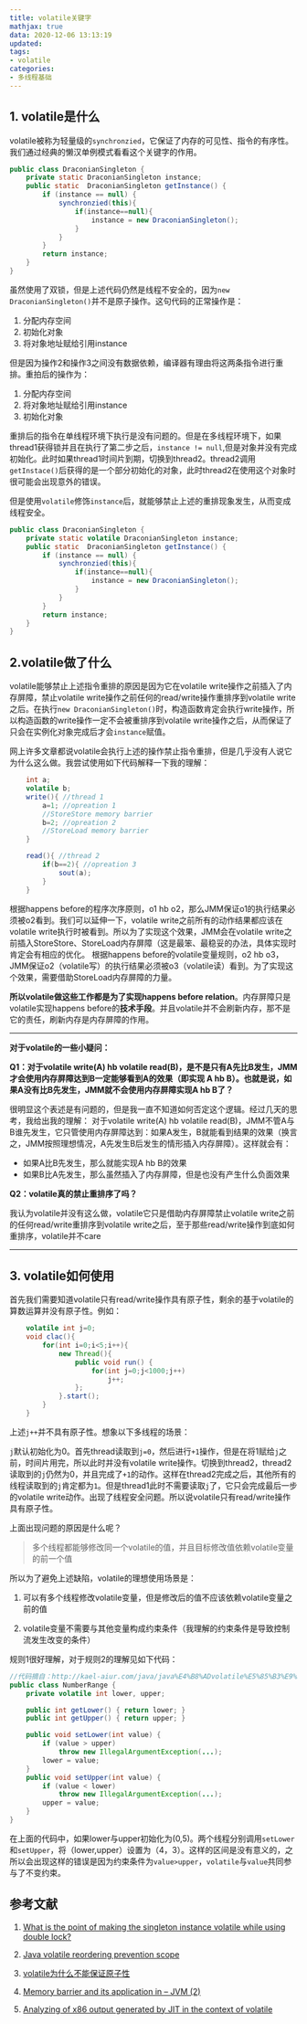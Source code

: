 ```yaml
---
title: volatile关键字
mathjax: true
data: 2020-12-06 13:13:19
updated:
tags: 
- volatile
categories:
- 多线程基础
---
```


## 1. volatile是什么

volatile被称为轻量级的`synchronzied`，它保证了内存的可见性、指令的有序性。我们通过经典的懒汉单例模式看看这个关键字的作用。

``` java "线程不安全"
public class DraconianSingleton {
    private static DraconianSingleton instance;
    public static  DraconianSingleton getInstance() {
        if (instance == null) {
            synchronzied(this){
                if(instance==null){
                    instance = new DraconianSingleton();
                }
            }
        }
        return instance;
    }
}
```

虽然使用了双锁，但是上述代码仍然是线程不安全的，因为`new DraconianSingleton()`并不是原子操作。这句代码的正常操作是：

1. 分配内存空间
2. 初始化对象
3. 将对象地址赋给引用instance

但是因为操作2和操作3之间没有数据依赖，编译器有理由将这两条指令进行重排。重拍后的操作为：

1. 分配内存空间
2. 将对象地址赋给引用instance
3. 初始化对象

重排后的指令在单线程环境下执行是没有问题的。但是在多线程环境下，如果thread1获得锁并且在执行了第二步之后，`instance != null`,但是对象并没有完成初始化。此时如果thread1时间片到期，切换到thread2。thread2调用`getInstace()`后获得的是一个部分初始化的对象，此时thread2在使用这个对象时很可能会出现意外的错误。

但是使用`volatile`修饰`instance`后，就能够禁止上述的重排现象发生，从而变成线程安全。

``` java "线程安全"
public class DraconianSingleton {
    private static volatile DraconianSingleton instance;
    public static  DraconianSingleton getInstance() {
        if (instance == null) {
            synchronzied(this){
                if(instance==null){
                    instance = new DraconianSingleton();
                }
            }
        }
        return instance;
    }
}
```

## 2.volatile做了什么

volatile能够禁止上述指令重排的原因是因为它在volatile write操作之前插入了内存屏障，禁止volatile write操作之前任何的read/write操作重排序到volatile write之后。在执行`new DraconianSingleton()`时，构造函数肯定会执行write操作，所以构造函数的write操作一定不会被重排序到volatile write操作之后，从而保证了只会在实例化对象完成后才会`instance`赋值。

网上许多文章都说volatile会执行上述的操作禁止指令重排，但是几乎没有人说它为什么这么做。我尝试使用如下代码解释一下我的理解：

``` java
    int a;
    volatile b;
    write(){ //thread 1
        a=1; //opreation 1
        //StoreStore memory barrier
        b=2; //opreation 2
        //StoreLoad memory barrier
    }

    read(){ //thread 2
        if(b==2){ //opreation 3
            sout(a);
        }
    }
```

根据happens before的程序次序原则，o1 hb o2，那么JMM保证o1的执行结果必须被o2看到。我们可以延伸一下，volatile write之前所有的动作结果都应该在volatile write执行时被看到。所以为了实现这个效果，JMM会在volatile write之前插入StoreStore、StoreLoad内存屏障（这是最笨、最稳妥的办法，具体实现时肯定会有相应的优化。
根据happens before的volatile变量规则，o2 hb o3，JMM保证o2（volatile写）的执行结果必须被o3（volatile读）看到。为了实现这个效果，需要借助StoreLoad内存屏障的力量。

**所以volatile做这些工作都是为了实现happens before relation**。内存屏障只是volatile实现happens before的**技术手段**。并且volatile并不会刷新内存，那不是它的责任，刷新内存是内存屏障的作用。

---

**对于volatile的一些小疑问：**

**Q1：对于volatile write(A) hb volatile read(B)，是不是只有A先比B发生，JMM才会使用内存屏障达到B一定能够看到A的效果（即实现 A hb B）。也就是说，如果A没有比B先发生，JMM就不会使用内存屏障实现A hb B了？**

很明显这个表述是有问题的，但是我一直不知道如何否定这个逻辑。经过几天的思考，我给出我的理解：
对于volatile write(A) hb volatile read(B)，JMM不管A与B谁先发生，它只管使用内存屏障达到：如果A发生，B就能看到结果的效果（换言之，JMM按照理想情况，A先发生B后发生的情形插入内存屏障）。这样就会有：

- 如果A比B先发生，那么就能实现A hb B的效果
- 如果B比A先发生，那么虽然插入了内存屏障，但是也没有产生什么负面效果

**Q2：volatile真的禁止重排序了吗？**

我认为volatile并没有这么做，volatile它只是借助内存屏障禁止volatile write之前的任何read/write重排序到volatile write之后，至于那些read/write操作到底如何重排序，volatile并不care

---

## 3. volatile如何使用

首先我们需要知道volatile只有read/write操作具有原子性，剩余的基于volatile的算数运算并没有原子性。例如：

``` java
    volatile int j=0;
    void clac(){
        for(int i=0;i<5;i++){
            new Thread(){
                public void run() {
                    for(int j=0;j<1000;j++)
                        j++;
                };
            }.start();
        }
    }
```

上述`j++`并不具有原子性。想象以下多线程的场景：

`j`默认初始化为0。首先thread读取到`j=0`，然后进行`+1`操作，但是在将1赋给`j`之前，时间片用完，所以此时并没有volatile write操作。切换到thread2，thread2读取到的`j`仍然为0，并且完成了`+1`的动作。这样在thread2完成之后，其他所有的线程读取到的`j`肯定都为`1`。但是thread1此时不需要读取`j`了，它只会完成最后一步的volatile write动作。出现了线程安全问题。所以说volatile只有read/write操作具有原子性。

上面出现问题的原因是什么呢？

>多个线程都能够修改同一个volatile的值，并且目标修改值依赖volatile变量的前一个值

所以为了避免上述缺陷，volatile的理想使用场景是：

1. 可以有多个线程修改volatile变量，但是修改后的值不应该依赖volatile变量之前的值

2. volatile变量不需要与其他变量构成约束条件（我理解的约束条件是导致控制流发生改变的条件）

规则1很好理解，对于规则2的理解见如下代码：

``` java
//代码摘自：http://kael-aiur.com/java/java%E4%B8%ADvolatile%E5%85%B3%E9%94%AE%E5%AD%97.html
public class NumberRange {
    private volatile int lower, upper;

    public int getLower() { return lower; }
    public int getUpper() { return upper; }

    public void setLower(int value) { 
        if (value > upper) 
            throw new IllegalArgumentException(...);
        lower = value;
    }
    public void setUpper(int value) { 
        if (value < lower) 
            throw new IllegalArgumentException(...);
        upper = value;
    }
}
```

在上面的代码中，如果lower与upper初始化为(0,5)。两个线程分别调用`setLower`和`setUpper`，将（lower,upper）设置为（4，3）。这样的区间是没有意义的，之所以会出现这样的错误是因为约束条件为`value>upper`，`volatile`与`value`共同参与了不变约束。

## 参考文献

1. [What is the point of making the singleton instance volatile while using double lock?](https://stackoverflow.com/questions/11639746/what-is-the-point-of-making-the-singleton-instance-volatile-while-using-double-l/11640026#11640026)

2. [Java volatile reordering prevention scope](https://stackoverflow.com/questions/51647337/java-volatile-reordering-prevention-scope)

3. [volatile为什么不能保证原子性](https://blog.csdn.net/xdzhouxin/article/details/81236356)

4. [Memory barrier and its application in – JVM (2)](https://developpaper.com/memory-barrier-and-its-application-in-jvm-2/)

5. [Analyzing of x86 output generated by JIT in the context of volatile](https://stackoverflow.com/questions/45151763/analyzing-of-x86-output-generated-by-jit-in-the-context-of-volatile)
